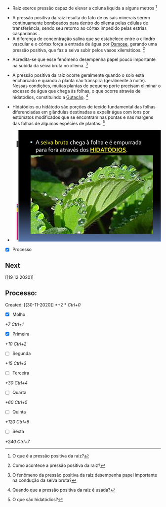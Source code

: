 * Raiz exerce pressão capaz de elevar a coluna líquida a alguns metros [^1]

[^1]: O que é a pressão positiva da raiz?

* A pressão positiva da raiz resulta do fato de os sais minerais serem continuamente bombeados para dentro do xilema pelas células de transferência, sendo seu retorno ao córtex impedido pelas estrias casparianas .
* A diferença de concentração salina que se estabelece entre o cilindro vascular e o córtex força a entrada de água por [Osmose](Osmose.md), gerando uma pressão positiva, que faz a seiva subir pelos vasos xilemáticos. [^259342]

[^259342]: Como acontece a pressão positiva da raiz?

* Acredita-se que esse fenômeno desempenha papel pouco importante na subida da seiva bruta no xilema. [^2]

[^2]: O fenômeno da pressão positiva da raiz desempenha papel importante na condução da seiva bruta?

* A pressão positiva da raiz ocorre geralmente quando o solo está encharcado e quando a planta não transpira (geralmente à noite). Nessas condições, muitas plantas de pequeno porte precisam eliminar o excesso de água que chega às folhas, o que ocorre através de hidatódios, constituindo a [Gutação](Guta%C3%A7%C3%A3o.md). [^3]

[^3]: Quando que a pressão positiva da raiz é usada?

* Hidatódios ou hidátodo são porções de tecido fundamental das folhas diferenciadas em glândulas destinadas a expelir água com íons por estômatos modificados que se encontram nas pontas e nas margens das folhas de algumas espécies de plantas. [^4]

[^4]: O que são hidatódios?

* ![](Imagens/hidatodio.jpg)



- [x] Processo 

## Next
[[19 12 2020]]
## Processo:
Created: [[30-11-2020]]
*+2 *  *Ctrl+0*
- [x] Molho  

*+7*  *Ctrl+1*

- [x] Primeira 

*+10*  *Ctrl+2*

- [ ] Segunda

*+15*  *Ctrl+3*

- [ ] Terceira 

*+30*  *Ctrl+4*

- [ ] Quarta 

*+60*  *Ctrl+5*

- [ ] Quinta 

*+120*  *Ctrl+6*

- [ ] Sexta 

*+240*  *Ctrl+7*
